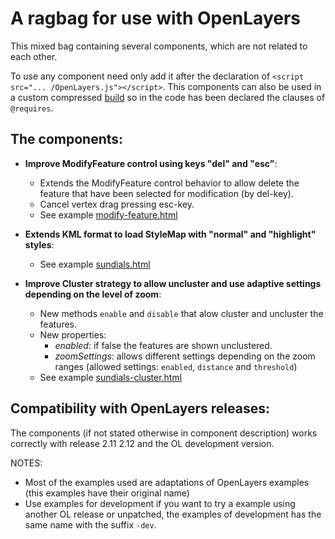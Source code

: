 A ragbag for use with OpenLayers
================================

This mixed bag containing several components, which are not related to each other. 

To use any component need only add it after the declaration of `<script src="... /OpenLayers.js"></script>`.
This components can also be used in a custom compressed [build](http://docs.openlayers.org/library/deploying.html#minimizing-build-size) so in the code has been declared the clauses of `@requires`.

The components:
---------------

* **Improve ModifyFeature control using keys "del" and "esc"**:

  * Extends the ModifyFeature control behavior to allow delete the feature that have been selected for modification (by del-key).
  * Cancel vertex drag pressing esc-key.
  * See example [modify-feature.html](http://jorix.github.com/OL-Ragbag/examples/modify-feature.html)

* **Extends KML format to load StyleMap with "normal" and "highlight" styles**:

  * See example [sundials.html](http://jorix.github.com/OL-Ragbag/examples/sundials.html)

* **Improve Cluster strategy to allow uncluster and use adaptive settings depending on the level of zoom**:

  * New methods `enable` and  `disable` that alow cluster and uncluster the features.
  * New properties:
    * *enabled*: if false the features are shown unclustered.
    * *zoomSettings*: allows different settings depending on the zoom ranges (allowed settings: `enabled`, `distance` and `threshold`)
  * See example [sundials-cluster.html](http://jorix.github.com/OL-Ragbag/examples/sundials-cluster.html)

Compatibility with OpenLayers releases:
--------------------------------------
The components (if not stated otherwise in component description) works correctly with release 2.11 2.12 and the OL development version.

NOTES: 
 * Most of the examples used are adaptations of OpenLayers examples (this examples have their original name)
 * Use examples for development if you want to try a example using another OL release or unpatched, the examples of development has the same name with the suffix `-dev`.
